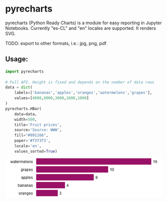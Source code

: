 # pyrecharts
pyrecharts (Python Ready Charts) is a module for easy reporting in Jupyter Notebooks. Currently "es-CL" and "en" locales are supported. It renders SVG.

TODO: export to other formats, i.e.: jpg, png, pdf

## Usage:

```python
import pyrecharts

# Full API. Height is fixed and depends on the number of data rows
data = dict(
    labels=['bananas','apples','oranges','watermelons','grapes'],
    values=[4000,8000,3000,1600,1000]
)
pyrecharts.HBar(
    data=data,
    width=500,
    title='Fruit prices',
    source='Source: WWW',
    fill="#991166",
    paper='#f3f3f3',
    locale='en',
    values_sorted=True)
```
![sample](sample.png)


